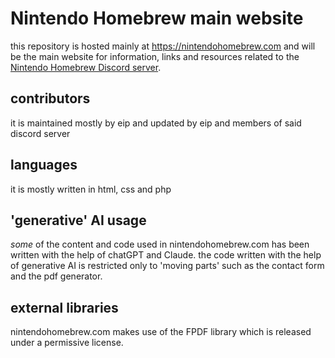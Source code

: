 # Nintendo Homebrew main website
this repository is hosted mainly at https://nintendohomebrew.com and will be the main website for information, links and resources related to the [Nintendo Homebrew Discord server](https://discord.gg/C29hYvh).
## contributors
it is maintained mostly by eip and updated by eip and members of said discord server
## languages
it is mostly written in html, css and php
## 'generative' AI usage
_some_ of the content and code used in nintendohomebrew.com has been written with the help of chatGPT and Claude. the code written with the help of generative AI is restricted only to 'moving parts' such as the contact form and the pdf generator.
## external libraries
nintendohomebrew.com makes use of the FPDF library which is released under a permissive license.
